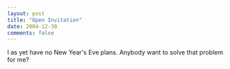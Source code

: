 ```yaml
---
layout: post
title: "Open Invitation"
date: 2004-12-30
comments: false
---
```

I as yet have no New Year's Eve plans. Anybody want to solve that problem for
me?
